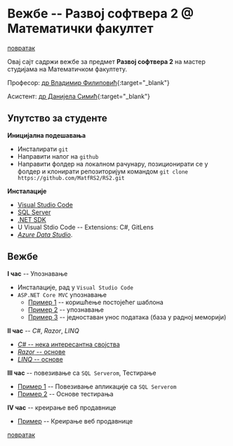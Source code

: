 # Вежбе -- Развој софтвера 2 @ Математички факултет

[повратак](../README.md)

Овај сајт садржи вежбе за предмет **Развој софтвера 2** на мастер студијама на Математичком факултету.

Професор: [др Владимир Филиповић](https://vladofilipovic.github.io/index-en.html){:target="_blank"} 

Асистент: [др Данијела Симић](www.matf.bg.ac.rs/~danijela){:target="_blank"} 

## Упутство за студенте

**Иницијална подешавања**

* Инсталирати `git`
* Направити налог на `github`
* Направити фолдер на локалном рачунару, позиционирати се у фолдер и клонирати репозиторијум командом ```git clone https://github.com/MatfRS2/RS2.git```

**Инсталације**

* [Visual Studio Code](https://code.visualstudio.com/Download?wt.mc_id=DotNet_Home)
* [SQL Server](http://www.maxtblog.com/2018/07/installing-ms-sql-server-in-ubuntu-18-04/)
* [.NET SDK](https://www.microsoft.com/net/learn/get-started-with-dotnet-tutorial)
* U Visual Stdio Code -- Extensions: C#, GitLens
* [_Azure Data Studio_](https://azure.microsoft.com/en-us/updates/azure-data-studio-is-now-available/).


## Вежбе

**I час** -- Упознавање

* Инсталације, рад у `Visual Studio Code`
* `ASP.NET Core MVC` упознавање
  * [Пример 1](./01_cas/primer1/README.md) -- коришћење постојећег шаблона
  * [Пример 2](./01_cas/primer2/README.md) -- упознавање
  * [Пример 3](./01_cas/primer4/README.md) -- једноставан унос података (база у радној меморији)

**II час** -- _C#_, _Razor_, _LINQ_

* [_C#_ -- нека интересантна својства](./02_cas/csharpPrimeri/README.md) 
* [_Razor_ -- основе](./02_cas/razorPrimeri/README.md)
* [_LINQ_ -- основе](./02_cas/linqPrimeri/README.md)

**III час** -- повезивање са `SQL Serverom`, Тестирање

* [Пример 1](./03_cas/primer4/README.md) -- Повезивање апликације са `SQL Serverom`
* [Пример 2](./03_cas/UnitTesting/README.md) -- Основе тестирања


**IV час** -- креирање веб продавнице

* [Пример](./04_cas/README.md) -- Креирање веб продавнице


[повратак](../README.md)
